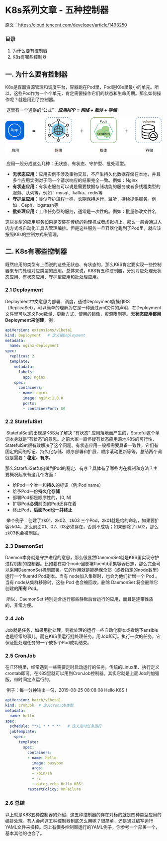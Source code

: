 # K8s系列文章 - 五种控制器

原文：https://cloud.tencent.com/developer/article/1493250

### 目录

1. 为什么要有控制器
2. K8s有哪些控制器



## 一. 为什么要有控制器

​        K8s是容器资源管理和调度平台，容器跑在Pod里，Pod是K8s里最小的单元。所以，这些Pod作为一个个单元，肯定需要操作它们的状态和生命周期。那么如何操作呢？就是用到了控制器。

​        这里有一个通俗的“公式”：***应用APP = 网络 + 载体 + 存储***

![1](./images/K8s_7_Controllers/1.png)

​        应用一般分成这么几种：无状态、有状态、守护型、批处理型。

* **无状态应用**：应用实例不涉及事物交互，不产生持久化数据存储在本地，并且多个应用实例对于同一个请求响应的结果完全一致。例如：Nginx
* **有状态应用**：有状态服务可以说是需要数据存储功能的服务或者多线程类型的服务、队列等。例如：mysql、kafka、redis等
* **守护型应用**：类似守护进程一样，长期保持运行、监听，持续提供服务。例如：Ceph、logstash等
* **批处理应用**：工作任务型的服务，通常是一次性的。例如：批量修改文件名

​        这些类型的应用服务如果是安装在传统的物理机或者虚拟机上，那么一般会通过人肉方式或自动化工具去管理编排。但是这些服务一旦容器化跑到了Pod里，就应该按照K8s的控制方式来管理。

## 二. K8s有哪些控制器

​        既然应用的类型有上面说的这些无状态、有状态的，那么K8S肯定要实现一些控制器来专门处理对应类型的应用。总体来说，K8S有五种控制器，分别对应处理无状态应用、有状态应用、守护型应用和批处理应用。

### 2.1 Deployment

​        Deployment中文意思为部署、调度，通过Deployment能操作RS（ReplicaSet），可以简单的理解为它是一种通过yml文件的声明，在Deployment 文件里可以定义Pod数量、更新方式、使用的镜像，资源限制等。**无状态应用都用Deployment来创建**，例：

```yaml
apiVersion: extensions/v1beta1
kind: Deployment   # 定义是Deployment
metadata:
  name: nginx-deployment
spec:
  replicas: 2
  template:
    metadata:
      labels:
        app: nginx
    spec:
      containers:
      - name: nginx
        image: nginx:1.8.0
        ports:
        - containerPort: 80
```

### 2.2 StatefulSet

​        StatefulSet的出现是K8S为了解决 “有状态” 应用落地而产生的，Stateful这个单词本身就是“有状态”的意思。之前大家一直怀疑有状态应用落地K8S的可行性，StatefulSet很有效解决了这个问题。有状态应用一般都需要具备一致性，它们有固定的网络标记、持久化存储、顺序部署和扩展、顺序滚动更新等等。总结两个词就是需要：**稳定、有序**。

​        那么StatefulSet如何做到Pod的稳定、有序？具体有了哪些内在机制和方法？主要概况起来有这几个方面：

- 给Pod一个唯一和**持久**的标识（例:Pod name）
- 给予Pod一份**持久化存储**
- 部署Pod都是顺序性的，[0, N)
- 扩容Pod**必须**前面的Pod还存在着
- 终止Pod，**后面Pod也一并终止**

​        举个例子：创建了zk01、zk02、zk03 三个Pod，zk01就是给的命名，如果要扩容zk04，那么前面01、02、03必须存在，否则不成功；如果删除了zk02，那么zk03也会被删除。

### 2.3 DaemonSet

​        Daemon本身就是守护进程的意思，那么很显然DaemonSet就是K8S里实现守护进程机制的控制器。比如要在每个node里部署fluentd采集容器日志，那么完全可以采用DaemonSet机制部署。它的作用就是能确保全部（或者指定的node数里）运行一个fluentd Pod副本。当有 node加入集群时，也会为他们新增一个 Pod 。当有 node从集群移除时，这些 Pod 也会被回收。删除 DaemonSet 将会删除它创建的**所有** Pod。

​        所以，DaemonSet 特别适合运行那些静默后台运行的应用，而且是连带性质的，非常方便。

### 2.4 Job

​        Job就是任务，如果用批处理，则批处理的运行一些自动化脚本或者跑下ansible也是经常的事儿。而在K8S里运行批处理任务，用Job即可。执行一次的任务，它保证批处理任务的一个或多个Pod成功结束。

### 2.5 CronJob

​        在IT环境里，经常遇到一些需要定时启动运行的任务。传统的Linux里、执行定义crontab即可。在K8S里就可以用到CronJob控制器。其实它就是上面Job的加强版，带时间定点运行的。

​        例子：每一分钟输出一句，2019-08-25 08:08:08 Hello K8S！

```yaml
apiVersion: batch/v1beta1
kind: CronJob  # 定义CronJob类型
metadata:
  name: hello
spec:
  schedule: "*/1 * * * *"   # 定义定时任务运行
  jobTemplate:
    spec:
      template:
        spec:
          containers:
          - name: hello
            image: busybox
            args:
            - /bin/sh
            - -c
            - date; echo Hello K8S!
          restartPolicy: OnFailure
```

### 2.6 总结

​        以上就是K8S五种控制器的介绍，这五种控制器的存在对标的就是四种类型应用的编排处理。有人会问这五种控制器到底怎么用呢？很简单，还是通过编写运行YAML文件来操控。网上有很多控制器运行的YAML例子，你参考一个部署一个，基本其他的也会了。

